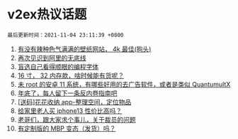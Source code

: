 # v2ex热议话题

`最后更新时间：2021-11-04 23:11:39 +0800`

1. [有没有辣种色气满满的壁纸网站， 4k 最佳(狗头)](https://www.v2ex.com/t/812914)
1. [再次见识到阿里的无底线](https://www.v2ex.com/t/812921)
1. [盲选自己看得顺眼的编程字体](https://www.v2ex.com/t/812961)
1. [16 寸， 32 内存款，啥时候能有货呢？](https://www.v2ex.com/t/812920)
1. [未 root 的安卓 11 系统，有哪些好用的去广告软件，或者是类似 QuantumultX](https://www.v2ex.com/t/812939)
1. [年底了，每人留下一条反内卷指南吧](https://www.v2ex.com/t/813011)
1. [[送码]花花收纳 app-整理空间，定位物品](https://www.v2ex.com/t/812919)
1. [给家里老人买 iphone13 性价比高吗？](https://www.v2ex.com/t/812951)
1. [老哥们，跟大家求个事儿，关于裁员的问题](https://www.v2ex.com/t/812985)
1. [有定制版的 MBP 变态（发货）吗？](https://www.v2ex.com/t/813016)

